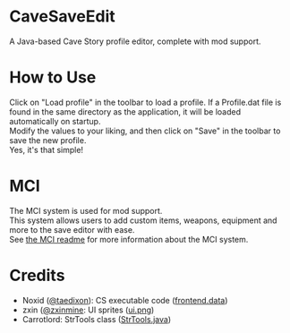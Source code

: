 # CaveSaveEdit
A Java-based Cave Story profile editor, complete with mod support.
# How to Use
Click on "Load profile" in the toolbar to load a profile. If a Profile.dat file is found in the same directory as the application, it will be loaded automatically on startup.  
Modify the values to your liking, and then click on "Save" in the toolbar to save the new profile.  
Yes, it's that simple!
# MCI
The MCI system is used for mod support.  
This system allows users to add custom items, weapons, equipment and more to the save editor with ease.  
See [the MCI readme](MCI.md) for more information about the MCI system.
# Credits
- Noxid ([@taedixon](https://github.com/taedixon)): CS executable code ([frontend.data](src/com/leo/cse/frontend/data))
- zxin ([@zxinmine](https://github.com/zxinmine): UI sprites ([ui.png](src/com/leo/cse/frontend/ui.png))
- Carrotlord: StrTools class ([StrTools.java](src/com/carrotlord/string/StrTools.java))
